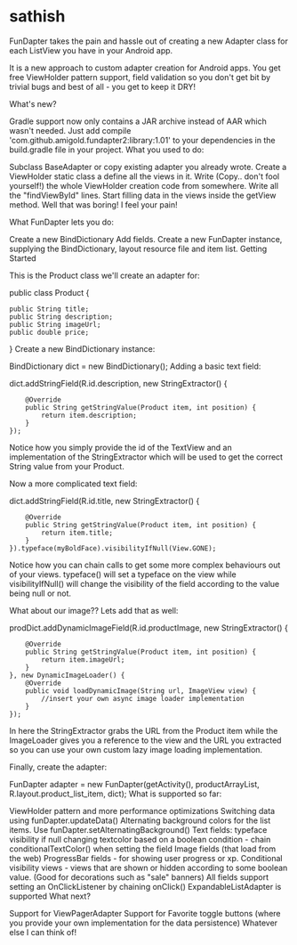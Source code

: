 # sathish
FunDapter takes the pain and hassle out of creating a new Adapter class for each ListView you have in your Android app.

It is a new approach to custom adapter creation for Android apps. You get free ViewHolder pattern support, field validation so you don't get bit by trivial bugs and best of all - you get to keep it DRY!

What's new?

Gradle support now only contains a JAR archive instead of AAR which wasn't needed. Just add compile 'com.github.amigold.fundapter2:library:1.01' to your dependencies in the build.gradle file in your project.
What you used to do:

Subclass BaseAdapter or copy existing adapter you already wrote.
Create a ViewHolder static class a define all the views in it.
Write (Copy.. don't fool yourself!) the whole ViewHolder creation code from somewhere.
Write all the "findViewById" lines.
Start filling data in the views inside the getView method.
Well that was boring! I feel your pain!

What FunDapter lets you do:

Create a new BindDictionary
Add fields.
Create a new FunDapter instance, supplying the BindDictionary, layout resource file and item list.
Getting Started

This is the Product class we'll create an adapter for:

public class Product {

    public String title;
    public String description;
    public String imageUrl;
    public double price;
}
Create a new BindDictionary instance:

BindDictionary<Product> dict = new BindDictionary<Product>();
Adding a basic text field:

dict.addStringField(R.id.description,
    new StringExtractor<Product>() {

        @Override
        public String getStringValue(Product item, int position) {
            return item.description;
        }
    });
Notice how you simply provide the id of the TextView and an implementation of the StringExtractor which will be used to get the correct String value from your Product.

Now a more complicated text field:

dict.addStringField(R.id.title,
    new StringExtractor<Product>() {

        @Override
        public String getStringValue(Product item, int position) {
            return item.title;
        }
    }).typeface(myBoldFace).visibilityIfNull(View.GONE);
Notice how you can chain calls to get some more complex behaviours out of your views. typeface() will set a typeface on the view while visibilityIfNull() will change the visibility of the field according to the value being null or not.

What about our image?? Lets add that as well:

prodDict.addDynamicImageField(R.id.productImage,
    new StringExtractor<Product>() {

        @Override
        public String getStringValue(Product item, int position) {
            return item.imageUrl;
        }
    }, new DynamicImageLoader() {
        @Override
        public void loadDynamicImage(String url, ImageView view) {
            //insert your own async image loader implementation
        }
    });
In here the StringExtractor grabs the URL from the Product item while the ImageLoader gives you a reference to the view and the URL you extracted so you can use your own custom lazy image loading implementation.

Finally, create the adapter:

FunDapter<Product> adapter = new FunDapter<Product>(getActivity(), productArrayList,
        R.layout.product_list_item, dict);
What is supported so far:

ViewHolder pattern and more performance optimizations
Switching data using funDapter.updateData()
Alternating background colors for the list items. Use funDapter.setAlternatingBackground()
Text fields:
typeface
visibility if null
changing textcolor based on a boolean condition - chain conditionalTextColor() when setting the field
Image fields (that load from the web)
ProgressBar fields - for showing user progress or xp.
Conditional visibility views - views that are shown or hidden according to some boolean value. (Good for decorations such as "sale" banners)
All fields support setting an OnClickListener by chaining onClick()
ExpandableListAdapter is supported
What next?

Support for ViewPagerAdapter
Support for Favorite toggle buttons (where you provide your own implementation for the data persistence)
Whatever else I can think of!
